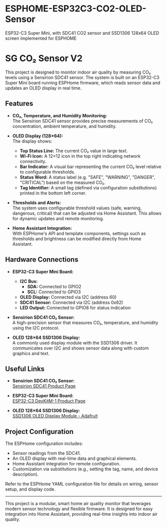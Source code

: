 # ESPHOME-ESP32C3-CO2-OLED-Sensor
ESP32-C3 Super Mini, with SDC41 CO2 sensor and SSD1306 128x64 OLED screen implemented for ESPHOME

# SG CO₂ Sensor V2

This project is designed to monitor indoor air quality by measuring CO₂ levels using a Sensirion SDC41 sensor. The system is built on an ESP32-C3 Super Mini board running ESPHome firmware, which reads sensor data and updates an OLED display in real time.

## Features

- **CO₂, Temperature, and Humidity Monitoring:**  
  The Sensirion SDC41 sensor provides precise measurements of CO₂ concentration, ambient temperature, and humidity.

- **OLED Display (128×64):**  
  The display shows:
  - **Top Status Line:** The current CO₂ value in large text.
  - **Wi‑Fi Icon:** A 12×12 icon in the top right indicating network connectivity.
  - **Bar Indicator:** A visual bar representing the current CO₂ level relative to configurable thresholds.
  - **Status Word:** A status label (e.g. "SAFE", "WARNING", "DANGER", "CRITICAL") based on the measured CO₂.
  - **Tag Identifier:** A small tag (defined via configuration substitutions) printed in the bottom left corner.

- **Thresholds and Alerts:**  
  The system uses configurable threshold values (safe, warning, dangerous, critical) that can be adjusted via Home Assistant. This allows for dynamic updates and remote monitoring.

- **Home Assistant Integration:**  
  With ESPHome's API and template components, settings such as thresholds and brightness can be modified directly from Home Assistant.

## Hardware Connections

- **ESP32-C3 Super Mini Board:**  
  - **I2C Bus:**  
    - **SDA:** Connected to GPIO2  
    - **SCL:** Connected to GPIO3
  - **OLED Display:** Connected via I2C (address 60)
  - **SDC41 Sensor:** Connected via I2C (address 0x62)
  - **LED Output:** Connected to GPIO8 for status indication

- **Sensirion SDC41 CO₂ Sensor:**  
  A high-precision sensor that measures CO₂, temperature, and humidity using the I2C protocol.

- **OLED 128×64 SSD1306 Display:**  
  A commonly used display module with the SSD1306 driver. It communicates over I2C and shows sensor data along with custom graphics and text.

## Useful Links

- **Sensirion SDC41 CO₂ Sensor:**  
  [Sensirion SDC41 Product Page](https://www.sensirion.com/en/environmental-sensors/industrial-co2-sensor-sdc41/)

- **ESP32-C3 Super Mini Board:**  
  [ESP32-C3 DevKitM-1 Product Page](https://www.espressif.com/en/products/devkits/esp32-c3-devkitm-1)

- **OLED 128×64 SSD1306 Display:**  
  [SSD1306 OLED Display Module - Adafruit](https://www.adafruit.com/product/326)

## Project Configuration

The ESPHome configuration includes:
- Sensor readings from the SDC41.
- An OLED display with real-time data and graphical elements.
- Home Assistant integration for remote configuration.
- Customization via substitutions (e.g., setting the tag, name, and device description).

Refer to the ESPHome YAML configuration file for details on wiring, sensor setup, and display code.

---

This project is a modular, smart home air quality monitor that leverages modern sensor technology and flexible firmware. It is designed for easy integration into Home Assistant, providing real-time insights into indoor air quality.
